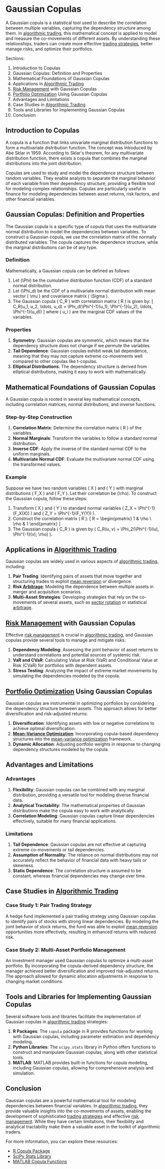 # Gaussian Copulas

A Gaussian copula is a statistical tool used to describe the correlation between multiple variables, capturing the dependency structure among them. In [algorithmic trading](../a/algorithmic_trading.md), this mathematical concept is applied to model and measure the co-movements of different assets. By understanding these relationships, traders can create more effective [trading strategies](../t/trading_strategies.md), better manage risks, and optimize their portfolios.

Sections:
1. Introduction to Copulas
2. Gaussian Copulas: Definition and Properties
3. Mathematical Foundations of Gaussian Copulas
4. Applications in [Algorithmic Trading](../a/algorithmic_trading.md)
5. [Risk Management](../r/risk_management.md) with Gaussian Copulas
6. [Portfolio Optimization](../p/portfolio_optimization.md) Using Gaussian Copulas
7. Advantages and Limitations
8. Case Studies in [Algorithmic Trading](../a/algorithmic_trading.md)
9. Tools and Libraries for Implementing Gaussian Copulas
10. Conclusion

Introduction to Copulas
-----------------------

A copula is a function that links univariate marginal distribution functions to form a multivariate distribution function. The concept was introduced by Abe Sklar in 1959. According to Sklar's theorem, for any multivariate distribution function, there exists a copula that combines the marginal distributions into the joint distribution.

Copulas are used to study and model the dependence structure between random variables. They enable analysts to separate the marginal behavior of each variable from their dependency structure, providing a flexible tool for modeling complex relationships. Copulas are particularly useful in finance for modeling dependencies between asset returns, risk factors, and other financial variables.

Gaussian Copulas: Definition and Properties
--------------------------------------------

The Gaussian copula is a specific type of copula that uses the multivariate normal distribution to model the dependencies between variables. To construct a Gaussian copula, we use the correlation matrix of the normally distributed variables. The copula captures the dependence structure, while the marginal distributions can be of any type.

### Definition

Mathematically, a Gaussian copula can be defined as follows:

1. Let \(\Phi\) be the cumulative distribution function (CDF) of a standard normal distribution.
2. Let \(\Phi_d\) be the CDF of a multivariate normal distribution with mean vector \( \mu \) and covariance matrix \( \Sigma \).
3. The Gaussian copula \( C_R \) with correlation matrix \( R \) is given by:
\[ C_R(u_1, u_2, \ldots, u_d) = \Phi_d(\Phi^{-1}(u_1), \Phi^{-1}(u_2), \ldots, \Phi^{-1}(u_d)) \]
where \( u_i \) are the marginal CDF values of the variables.

### Properties

1. **Symmetry**: Gaussian copulas are symmetric, which means that the dependency structure does not change if we permute the variables.
2. **Tail Dependence**: Gaussian copulas exhibit weak tail dependence, meaning that they may not capture extreme co-movements well compared to other copulas like t-copulas.
3. **Elliptical Distributions**: The dependency structure is derived from elliptical distributions, making it easy to work with mathematically.

Mathematical Foundations of Gaussian Copulas
--------------------------------------------

A Gaussian copula is rooted in several key mathematical concepts, including correlation matrices, normal distributions, and inverse functions.

### Step-by-Step Construction

1. **Correlation Matrix**: Determine the correlation matrix \( R \) of the variables.
2. **Normal Marginals**: Transform the variables to follow a standard normal distribution.
3. **Inverse CDF**: Apply the inverse of the standard normal CDF to the uniform marginals.
4. **Multivariate Normal CDF**: Evaluate the multivariate normal CDF using the transformed values.

### Example

Suppose we have two random variables \( X \) and \( Y \) with marginal distributions \( F_X \) and \( F_Y \). Let their correlation be \(\rho\). To construct the Gaussian copula, follow these steps:

1. Transform \( X \) and \( Y \) to standard normal variables \( Z_X = \Phi^{-1}(F_X(X)) \) and \( Z_Y = \Phi^{-1}(F_Y(Y)) \).
2. Construct the correlation matrix \( R \):
\[ R = \begin{pmatrix} 1 & \rho \\ \rho & 1 \end{pmatrix} \]
3. The Gaussian copula \( C_R \) is given by \( C_R(u, v) = \Phi_2(\Phi^{-1}(u), \Phi^{-1}(v); \rho) \).

Applications in [Algorithmic Trading](../a/algorithmic_trading.md)
-----------------------------------

Gaussian copulas are widely used in various aspects of [algorithmic trading](../a/algorithmic_trading.md), including:

1. **Pair Trading**: Identifying pairs of assets that move together and structuring trades to exploit [mean reversion](../m/mean_reversion.md) or divergence.
2. **Risk [Arbitrage](../a/arbitrage.md)**: Modeling the dependence between multiple assets in merger and acquisition scenarios.
3. **Multi-Asset Strategies**: Developing strategies that rely on the co-movements of several assets, such as [sector rotation](../s/sector_rotation.md) or statistical [arbitrage](../a/arbitrage.md).

[Risk Management](../r/risk_management.md) with Gaussian Copulas
-------------------------------------

Effective [risk management](../r/risk_management.md) is crucial in [algorithmic trading](../a/algorithmic_trading.md), and Gaussian copulas provide several tools to manage and mitigate risks:

1. **Dependency Modeling**: Assessing the joint behavior of asset returns to understand correlations and potential sources of systemic risk.
2. **VaR and CVaR**: Calculating Value at Risk (VaR) and Conditional Value at Risk (CVaR) for portfolios with dependent assets.
3. **Stress Testing**: Analyzing the impact of extreme market movements by simulating the dependencies modeled by the copula.

[Portfolio Optimization](../p/portfolio_optimization.md) Using Gaussian Copulas
----------------------------------------------

Gaussian copulas are instrumental in optimizing portfolios by considering the dependency structure between assets. This approach allows for better diversification and risk-adjusted returns:

1. **Diversification**: Identifying assets with low or negative correlations to achieve optimal diversification.
2. **[Mean-Variance Optimization](../m/mean-variance_optimization.md)**: Incorporating copula-based dependency structures into the [mean-variance optimization](../m/mean-variance_optimization.md) framework.
3. **Dynamic Allocation**: Adjusting portfolio weights in response to changing dependency structures modeled by the copula.

Advantages and Limitations
--------------------------

### Advantages

1. **Flexibility**: Gaussian copulas can be combined with any marginal distribution, providing a versatile tool for modeling diverse financial data.
2. **Analytical Tractability**: The mathematical properties of Gaussian distributions make the copula easy to work with analytically.
3. **Correlation Modeling**: Gaussian copulas capture linear dependencies effectively, suitable for many financial applications.

### Limitations

1. **Tail Dependence**: Gaussian copulas are not effective at capturing extreme co-movements or tail dependencies.
2. **Assumption of Normality**: The reliance on normal distributions may not accurately reflect the behavior of financial data with heavy tails or skewness.
3. **Static Dependence**: The correlation structure is assumed to be constant, whereas financial dependencies may change over time.

Case Studies in [Algorithmic Trading](../a/algorithmic_trading.md)
-----------------------------------

### Case Study 1: Pair Trading Strategy

A hedge fund implemented a pair trading strategy using Gaussian copulas to identify pairs of stocks with strong linear dependencies. By modeling the joint behavior of stock returns, the fund was able to exploit [mean reversion](../m/mean_reversion.md) opportunities more effectively, resulting in enhanced returns with reduced risk.

### Case Study 2: Multi-Asset Portfolio Management

An investment manager used Gaussian copulas to optimize a multi-asset portfolio. By incorporating the copula-derived dependency structure, the manager achieved better diversification and improved risk-adjusted returns. The approach allowed for dynamic allocation adjustments in response to changing market conditions.

Tools and Libraries for Implementing Gaussian Copulas
-----------------------------------------------------

Several software tools and libraries facilitate the implementation of Gaussian copulas in [algorithmic trading](../a/algorithmic_trading.md) strategies:

1. **R Packages**: The `copula` package in R provides functions for working with Gaussian copulas, including parameter estimation and dependency modeling.
2. **Python Libraries**: The `scipy.stats` library in Python offers functions to construct and manipulate Gaussian copulas, along with other statistical tools.
3. **MATLAB**: MATLAB provides built-in functions for copula modeling, including Gaussian copulas, allowing for comprehensive analysis and simulation.

Conclusion
----------

Gaussian copulas are a powerful mathematical tool for modeling dependencies between financial variables. In [algorithmic trading](../a/algorithmic_trading.md), they provide valuable insights into the co-movements of assets, enabling the development of sophisticated [trading strategies](../t/trading_strategies.md) and effective [risk management](../r/risk_management.md). While they have certain limitations, their flexibility and analytical tractability make them a valuable asset in the toolkit of algorithmic traders.

For more information, you can explore these resources:
- [R Copula Package](https://cran.r-project.org/web/packages/copula/index.html)
- [SciPy Stats Library](https://docs.scipy.org/doc/scipy/reference/generated/scipy.stats.gaussian_kde.html)
- [MATLAB Copula Functions](https://www.mathworks.com/help/stats/copulas.html)
